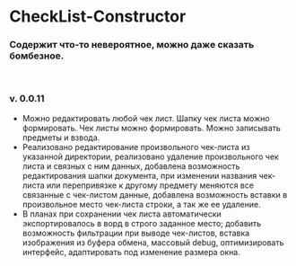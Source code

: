 # CheckList-Constructor
<h3>Содержит что-то невероятное, можно даже сказать бомбезное.</h3><br>
<h3>v. 0.0.11</h3>
<ul>
<li>Можно редактировать любой чек лист. Шапку чек листа можно формировать. Чек листы можно формировать. Можно записывать предметы и взвода.</li>
<li>Реализовано редактирование произвольного чек-листа из указанной директории, реализовано удаление произвольного чек листа и связных с ним данных, добавлена возможность редактирования шапки документа, при изменении названия чек-листа или перепривязке к другому предмету меняются все связанные с чек-листом данные, добавлена возможность вставки в произвольное место чек-листа строки, а так же ее удаление.</li>
<li>В планах при сохранении чек листа автоматически экспортировалось в ворд в строго заданное место; добавить возможность фильтрации при выводе чек-листов, вставка изображения из буфера обмена, массовый debug, оптимизировать интерфейс, адаптировать под изменение размера окна.</li>
</ul>
